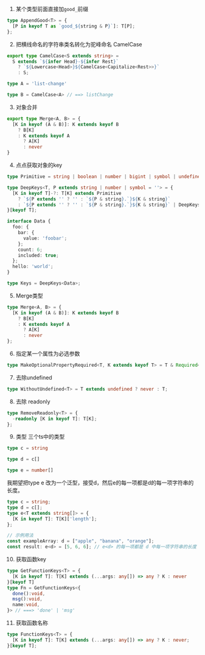 1. 某个类型前面直接加`good_`前缀

```ts
type AppendGood<T> = {
  [P in keyof T as `good_${string & P}`]: T[P];
};
```

2. 把横线命名的字符串类名转化为驼峰命名 CamelCase

```ts
export type CamelCase<S extends string> =
  S extends `${infer Head}-${infer Rest}`
    ? `${Lowercase<Head>}${CamelCase<Capitalize<Rest>>}`
    : S;

type A = 'list-change'

type B = CamelCase<A> // ==> listChange

```
3. 对象合并

```ts
export type Merge<A, B> = {
  [K in keyof (A & B)]: K extends keyof B
    ? B[K]
    : K extends keyof A
      ? A[K]
      : never
}
```

4. 点点获取对象的key

```ts
type Primitive = string | boolean | number | bigint | symbol | undefined | null;

type DeepKeys<T, P extends string | number | symbol = ''> = {
  [K in keyof T]-?: T[K] extends Primitive
    ? `${P extends '' ? '' : `${P & string}.`}${K & string}`
    : `${P extends '' ? '' : `${P & string}.`}${K & string}` | DeepKeys<T[K], `${P & string}.${K & string}`>
}[keyof T];

interface Data {
  foo: {
    bar: {
      value: 'foobar';
    };
    count: 6;
    included: true;
  };
  hello: 'world';
}

type Keys = DeepKeys<Data>;
```

5. Merge类型
```ts
type Merge<A, B> = {
  [K in keyof (A & B)]: K extends keyof B
    ? B[K]
    : K extends keyof A
      ? A[K]
      : never
};
```

6. 指定某一个属性为必选参数
```ts
type MakeOptionalPropertyRequired<T, K extends keyof T> = T & Required<Pick<T, K>>;
```

7. 去除undefined
```ts
type WithoutUndefined<T> = T extends undefined ? never : T;
```

8. 去除 readonly
```ts
type RemoveReadonly<T> = {
  -readonly [K in keyof T]: T[K];
};
```

9. 类型 
三个ts中的类型
```ts
type c = string

type d = c[]

type e = number[]
```
我期望把type e 改为一个泛型，接受d，然后e的每一项都是d的每一项字符串的长度。

``` ts
type c = string;
type d = c[];
type e<T extends string[]> = {
  [K in keyof T]: T[K]['length'];
};

// 示例用法
const exampleArray: d = ["apple", "banana", "orange"];
const result: e<d> = [5, 6, 6]; // e<d> 的每一项都是 d 中每一项字符串的长度
```

10. 获取函数key
```ts
type GetFunctionKeys<T> = {
  [K in keyof T]: T[K] extends (...args: any[]) => any ? K : never
}[keyof T]
type Fn = GetFunctionKeys<{
  done():void,
  msg():void,
  name:void,
}> // ===> 'done' | 'msg'
```

11. 获取函数名称
```ts
type FunctionKeys<T> = {
  [K in keyof T]: T[K] extends (...args: any[]) => any ? K : never;
}[keyof T];
```
